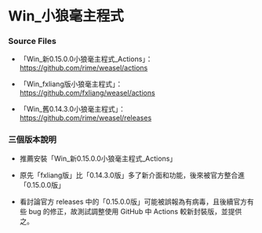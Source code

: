 # Win_小狼毫主程式

### Source Files

- 「Win_新0.15.0.0小狼毫主程式_Actions」：https://github.com/rime/weasel/actions

- 「Win_fxliang版小狼毫主程式」：https://github.com/fxliang/weasel/actions

- 「Win_舊0.14.3.0小狼毫主程式」：https://github.com/rime/weasel/releases

### 三個版本說明

- 推薦安裝「Win_新0.15.0.0小狼毫主程式_Actions」

- 原先「fxliang版」比「0.14.3.0版」多了新介面和功能，後來被官方整合進「0.15.0.0版」

- 看討論官方 releases 中的「0.15.0.0版」可能被誤報為有病毒，且後續官方有些 bug 的修正，故測試調整使用 GitHub 中 Actions 較新封裝版，並提供之。


